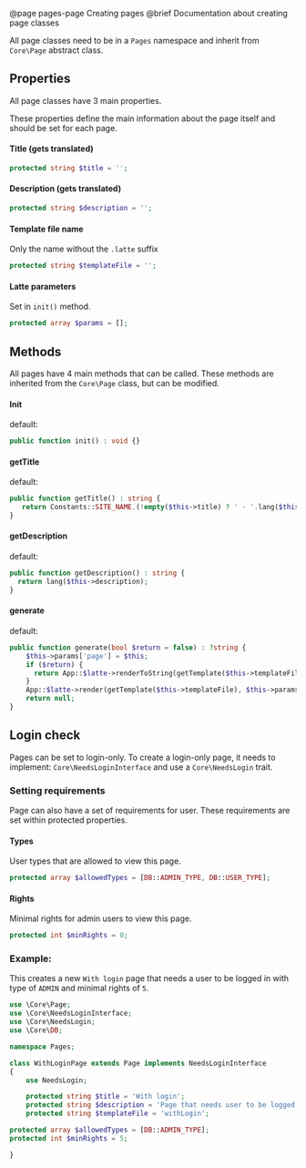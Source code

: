 @page pages-page Creating pages @brief Documentation about creating page classes

All page classes need to be in a `Pages` namespace and inherit from `Core\Page` abstract class.

## Properties

All page classes have 3 main properties.

These properties define the main information about the page itself and should be set for each page.

#### Title (gets translated)

```php
protected string $title = '';
```

#### Description (gets translated)

```php
protected string $description = '';
```

#### Template file name

Only the name without the `.latte` suffix

```php
protected string $templateFile = '';
```

#### Latte parameters

Set in `init()` method.

```php
protected array $params = [];
```

## Methods

All pages have 4 main methods that can be called. These methods are inherited from the `Core\Page` class, but can be
modified.

#### Init

default:

```php
public function init() : void {}
```

#### getTitle

default:

```php
public function getTitle() : string {
   return Constants::SITE_NAME.(!empty($this->title) ? ' - '.lang($this->title) : '');
}
```

#### getDescription

default:

```php
public function getDescription() : string {
  return lang($this->description);
}
   ```

#### generate

default:

```php
public function generate(bool $return = false) : ?string {
	$this->params['page'] = $this;
	if ($return) {
	  return App::$latte->renderToString(getTemplate($this->templateFile), $this->params);
	}
	App::$latte->render(getTemplate($this->templateFile), $this->params);
	return null;
}
```

## Login check

Pages can be set to login-only. To create a login-only page, it needs to implement: `Core\NeedsLoginInterface` and use
a `Core\NeedsLogin` trait.

### Setting requirements

Page can also have a set of requirements for user. These requirements are set within protected properties.

#### Types

User types that are allowed to view this page.

```php
protected array $allowedTypes = [DB::ADMIN_TYPE, DB::USER_TYPE];
```

#### Rights

Minimal rights for admin users to view this page.

```php
protected int $minRights = 0;
```

### Example:

This creates a new `With login` page that needs a user to be logged in with type of `ADMIN` and minimal rights of `5`.

```php
use \Core\Page;
use \Core\NeedsLoginInterface;
use \Core\NeedsLogin;
use \Core\DB;

namespace Pages;

class WithLoginPage extends Page implements NeedsLoginInterface
{
	use NeedsLogin;

	protected string $title = 'With login';
	protected string $description = 'Page that needs user to be logged in.';
	protected string $templateFile = 'withLogin';

protected array $allowedTypes = [DB::ADMIN_TYPE];
protected int $minRights = 5;

}
```
